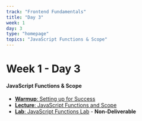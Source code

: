 ```yaml
---
track: "Frontend Fundamentals"
title: "Day 3"
week: 1
day: 3
type: "homepage"
topics: "JavaScript Functions & Scope"
---
```


# Week 1 - Day 3

#### JavaScript Functions & Scope 
- [**Warmup**: Setting up for Success](/frontend-fundamentals/week-1/day-3/lecture-materials/setting-up-for-success/) 
- [**Lecture**: JavaScript Functions and Scope](/frontend-fundamentals/week-1/day-3/lecture-materials/intro-to-javascript-functions-and-scope/) 
- [**Lab**: JavaScript Functions Lab](/frontend-fundamentals/week-1/day-3/labs/javascript-functions-lab/) - **Non-Deliverable**

<!-- 
<br>
<br>
<hr>
<br>
<br>

#### Lesson Recordings

- [**Morning Warmup**]()
- [**Bonus Control Flow Exercise Walk-through**]()
- [**Intro to JavaScript Functions**]() 
-->
